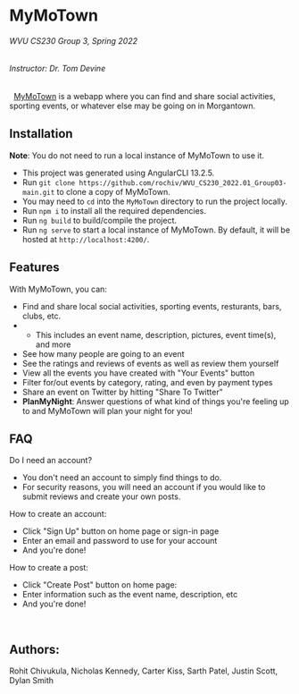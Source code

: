 # **MyMoTown**
###### WVU CS230 Group 3, Spring 2022
###### Instructor: Dr. Tom Devine
&nbsp;
[MyMoTown](https://mymotown-5cc38.web.app/home) is a webapp where you can find and share social activities, sporting events, or whatever else may be going on in Morgantown.

## **Installation**
**Note**: You do not need to run a local instance of MyMoTown to use it. 
- This project was generated using AngularCLI 13.2.5.
- Run `git clone https://github.com/rochiv/WVU_CS230_2022.01_Group03-main.git` to clone a copy of MyMoTown.
- You may need to `cd` into the `MyMoTown` directory to run the project locally.
- Run `npm i` to install all the required dependencies.
- Run `ng build` to build/compile the project.
- Run `ng serve` to start a local instance of MyMoTown. By default, it will be hosted at `http://localhost:4200/`.

## **Features**
With MyMoTown, you can:
- Find and share local social activities, sporting events, resturants, bars, clubs, etc.
- - This includes an event name, description, pictures, event time(s), and more
- See how many people are going to an event
- See the ratings and reviews of events as well as review them yourself
- View all the events you have created with "Your Events" button
- Filter for/out events by category, rating, and even by payment types
- Share an event on Twitter by hitting "Share To Twitter"
- **PlanMyNight**: Answer questions of what kind of things you're feeling up to and MyMoTown will plan your night for you!

## **FAQ**

Do I need an account?
- You don't need an account to simply find things to do.
- For security reasons, you will need an account if you would like to submit reviews and create your own posts.

How to create an account:
- Click "Sign Up" button on home page or sign-in page
- Enter an email and password to use for your account
- And you're done!

How to create a post:
- Click "Create Post" button on home page:
- Enter information such as the event name, description, etc
- And you're done!

&nbsp;

## **Authors:**
Rohit Chivukula, Nicholas Kennedy, Carter Kiss, Sarth Patel, Justin Scott, Dylan Smith

